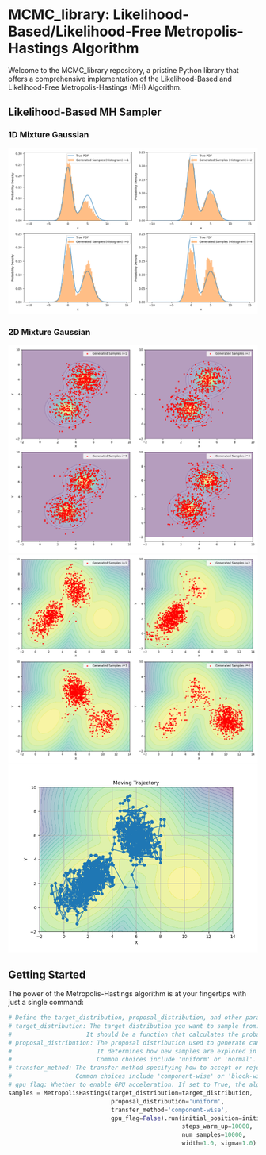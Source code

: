 # MCMC_library: Likelihood-Based/Likelihood-Free Metropolis-Hastings Algorithm

Welcome to the MCMC_library repository, a pristine Python library that offers a comprehensive implementation of the Likelihood-Based and Likelihood-Free Metropolis-Hastings (MH) Algorithm.

## Likelihood-Based MH Sampler

### 1D Mixture Gaussian
![1D Mixture Gaussian](https://github.com/bominwang/MCMC_library/blob/main/Likelihood-based%20MHSampler/figure/mcmc1.png)

### 2D Mixture Gaussian
![2D Mixture Gaussian 1](https://github.com/bominwang/MCMC_library/blob/main/Likelihood-based%20MHSampler/figure/mcmc2.png)
![2D Mixture Gaussian 2](https://github.com/bominwang/MCMC_library/blob/main/Likelihood-based%20MHSampler/figure/mcmc3.png)
![2D Mixture Gaussian 3](https://github.com/bominwang/MCMC_library/blob/main/Likelihood-based%20MHSampler/figure/mcmc4.png)

## Getting Started

The power of the Metropolis-Hastings algorithm is at your fingertips with just a single command:

```python
# Define the target_distribution, proposal_distribution, and other parameters
# target_distribution: The target distribution you want to sample from.
#                     It should be a function that calculates the probability density of a given sample.
# proposal_distribution: The proposal distribution used to generate candidate samples from the current sample.
#                        It determines how new samples are explored in the space.
#                        Common choices include 'uniform' or 'normal'.
# transfer_method: The transfer method specifying how to accept or reject candidate samples generated from the proposal distribution.
#                  Common choices include 'component-wise' or 'block-wise'.
# gpu_flag: Whether to enable GPU acceleration. If set to True, the algorithm will utilize GPU for computation (if available).
samples = MetropolisHastings(target_distribution=target_distribution,
                             proposal_distribution='uniform',
                             transfer_method='component-wise',
                             gpu_flag=False).run(initial_position=initial_state,
                                                 steps_warm_up=10000,
                                                 num_samples=10000,
                                                 width=1.0, sigma=1.0)
